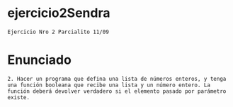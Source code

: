 # ejercicio2Sendra
    Ejercicio Nro 2 Parcialito 11/09

# Enunciado

    2. Hacer un programa que defina una lista de números enteros, y tenga una función booleana que recibe una lista y un número entero. La función deberá devolver verdadero si el elemento pasado por parámetro existe.
